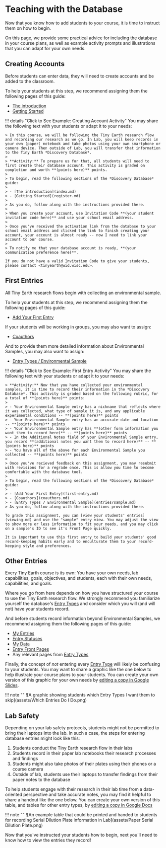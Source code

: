 # Teaching with the Database

Now that you know how to add students to your course, it is time to instruct them on how to begin.

On this page, we provide some practical advice for including the database in your course plans, as well as example activity prompts and illustrations that you can adapt for your own needs.

## Creating Accounts

Before students can enter data, they will need to create accounts and be added to the classroom.

To help your students at this step, we recommend assigning them the following pages of this guide:

- [The introduction](index.md)
- [Getting Started](register.md)

!!! details "Click to See Example: Creating Account Activity"
    You may share the following text with your students or adapt it to your needs:

    > In this course, we will be following the Tiny Earth research flow and recording our research as we go. In Lab, you will keep records in your own (paper) notebook and take photos using your own smartphone or camera device. Then outside of Lab, you will transfer that information to the Tiny Earth *Discovery Database*.
    >
    > **Activity:** To prepare us for that, all students will need to first create their database account. This activity is graded on completion and worth **(points here)** points.
    >
    > To begin, read the following sections of the *Discovery Database* guide:
    >
    > - [The introduction](index.md)
    > - [Getting Started](register.md)
    >
    > As you do, follow along with the instructions provided there.
    >
    > When you create your account, use Invitation Code **(your student invitation code here)** and use your school email address.
    >
    > Once you've received the activation link from the database to your school email address and clicked the link to finish creating your account, your account is almost ready -- now I need to link your account to our course.
    >
    > To notify me that your database account is ready, **(your communication preference here)**.

    If you do not have a valid Invitation Code to give your students, please contact <tinyearth@wid.wisc.edu>.

## First Entries

All Tiny Earth research flows begin with collecting an environmental sample.

To help your students at this step, we recommend assigning them the following pages of this guide:

- [Add Your First Entry](first-entry.md)

If your students will be working in groups, you may also want to assign:

- [Coauthors](coauthors.md)

And to provide them more detailed information about Environmental Samples, you may also want to assign:

- [Entry Types / Environmental Sample](entries/sample.md)

!!! details "Click to See Example: First Entry Activity"
    You may share the following text with your students or adapt it to your needs:

    > **Activity:** Now that you have collected your environmental samples, it is time to record their information in the *Discovery Database*. This activity is graded based on the following rubric, for a total of **(points here)** points:
    >
    > - Your Environmental Sample entry has a nickname that reflects where it was collected, what type of sample it is, and any applicable experimental conditions -- **(points here)** points
    > - Your Environmental Sample entry has an accurate date and location -- **(points here)** points
    > - Your Environmental Sample entry has **(other form information you want them to record here)** -- **(points here)** points
    > - In the Additional Notes field of your Environmental Sample entry, you record **(additional notes you want them to record here)** -- **(points here)** points
    > - You have all of the above for each Environmental Sample you collected -- **(points here)** points
    >
    > Once you've recieved feedback on this assignment, you may resubmit with revisions for a regrade once. This is allow you time to become comfortable with the database tool.
    >
    > To begin, read the following sections of the *Discovery Database* guide:
    >
    > - [Add Your First Entry](first-entry.md)
    > - [Coauthors](coauthors.md)
    > - [Entry Types / Environmental Sample](entries/sample.md)
    > As you do, follow along with the instructions provided there.

    To grade this assignment, you can [view your students' entries](viewing.md) and use the "sample" entry view. You may adjust the view to show more or less information to fit your needs, and you may click on a sample's ID to see it's Front Page quickly.

    It is important to use this first entry to build your students' good record-keeping habits early and to enculturate them to your record-keeping style and preferences.

## Other Entries

Every Tiny Earth course is its own: You have your own needs, lab capabilities, goals, objectives, and students, each with their own needs, capabilities, and goals.

Where you go from here depends on how you have structured your course to use the Tiny Earth research flow. We strongly recommend you familiarize yourself the database's [Entry Types](entries/index.md) and consider which you will (and will not) have your students record.

And before students record information beyond Environmental Samples, we recommend assigning them the following pages of this guide:

- [My Entries](my-entries.md)
- [Entry Statuses](status.md)
- [My Data](my-data.md)
- [Entry Front Pages](front-pages.md)
- Any relevant pages from [Entry Types](entries/index.md)

Finally, the concept of *not* entering every [Entry Type](entries/index.md) will likely be confusing to your students. You may want to share a graphic like the one below to help illustrate your course plans to your students. You can create your own version of this graphic for your own needs by [editing a copy in Google Slides](https://docs.google.com/presentation/d/1qWu7OuLz_dL_OMHg6j4YhC1aphp269NEQHtDUnSaokk/copy).

!!! note ""
    ![A graphic showing students which Entry Types I want them to skip](assets/Which Entries Do I Do.png)

## Lab Safety

Depending on your lab safety protocols, students might not be permitted to bring their laptops into the lab. In such a case, the steps for entering database entries might look like this:

1. Students conduct the Tiny Earth research flow in their labs
2. Students record in their paper lab notebooks their research processes and findings
3. Students might also take photos of their plates using their phones or a course camera
4. Outside of lab, students use their laptops to transfer findings from their paper notes to the database

To help students engage with their research in their lab time from a data-oriented perspective and take accurate notes, you may find it helpful to share a handout like the one below. You can create your own version of this table, and tables for other entry types, by [editing a copy in Google Docs](https://docs.google.com/document/d/1hwbOLaxoADL2v6JsoLlcl36cZ0fvXhYxhpnKanEUFaM/copy)

!!! note ""
    ![An example table that could be printed and handed to students for recording Serial Dilution Plate information in Lab](assets/Paper Serial Dilution Plate.png)

Now that you've instructed your students how to begin, next you'll need to know how to view the entries they record!
